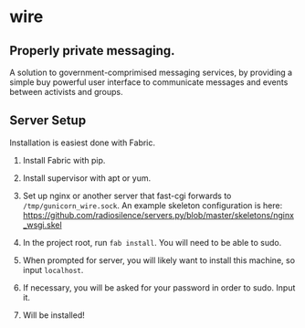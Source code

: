 wire
====

Properly private messaging.
---------------------------

A solution to government-comprimised messaging services, by providing a simple buy powerful user interface to communicate messages and events between activists and groups.

Server Setup
------------

Installation is easiest done with Fabric.

1. Install Fabric with pip.
2. Install supervisor with apt or yum.
3. Set up nginx or another server that fast-cgi forwards to `/tmp/gunicorn_wire.sock`. An example skeleton configuration is here:  
  https://github.com/radiosilence/servers.py/blob/master/skeletons/nginx_wsgi.skel

4. In the project root, run `fab install`. You will need to be able to sudo.
5. When prompted for server, you will likely want to install this machine, so input `localhost`.
5. If necessary, you will be asked for your password in order to sudo. Input it.
6. Will be installed!
